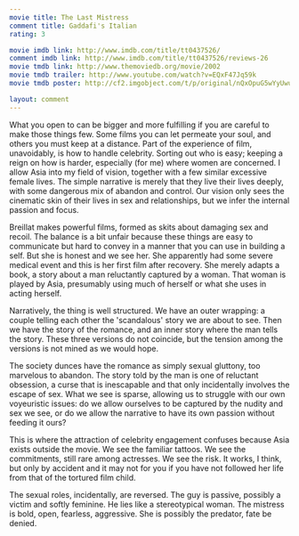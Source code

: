 ```yaml
---
movie title: The Last Mistress
comment title: Gaddafi's Italian
rating: 3

movie imdb link: http://www.imdb.com/title/tt0437526/
comment imdb link: http://www.imdb.com/title/tt0437526/reviews-26
movie tmdb link: http://www.themoviedb.org/movie/2002
movie tmdb trailer: http://www.youtube.com/watch?v=EQxF47Jq59k
movie tmdb poster: http://cf2.imgobject.com/t/p/original/nQxOpuG5wYyUwuKD1Z5KB8kvh54.jpg

layout: comment
---
```


What you open to can be bigger and more fulfilling if you are careful to make those things few. Some films you can let permeate your soul, and others you must keep at a distance. Part of the experience of film, unavoidably, is how to handle celebrity. Sorting out who is easy; keeping a reign on how is harder, especially (for me) where women are concerned. I allow Asia into my field of vision, together with a few similar excessive female lives. The simple narrative is merely that they live their lives deeply, with some dangerous mix of abandon and control. Our vision only sees the cinematic skin of their lives in sex and relationships, but we infer the internal passion and focus.

Breillat makes powerful films, formed as skits about damaging sex and recoil. The balance is a bit unfair because these things are easy to communicate but hard to convey in a manner that you can use in building a self. But she is honest and we see her. She apparently had some severe medical event and this is her first film after recovery. She merely adapts a book, a story about a man reluctantly captured by a woman. That woman is played by Asia, presumably using much of herself or what she uses in acting herself.

Narratively, the thing is well structured. We have an outer wrapping: a couple telling each other the 'scandalous' story we are about to see. Then we have the story of the romance, and an inner story where the man tells the story. These three versions do not coincide, but the tension among the versions is not mined as we would hope.

The society dunces have the romance as simply sexual gluttony, too marvelous to abandon. The story told by the man is one of reluctant obsession, a curse that is inescapable and that only incidentally involves the escape of sex. What we see is sparse, allowing us to struggle with our own voyeuristic issues: do we allow ourselves to be captured by the nudity and sex we see, or do we allow the narrative to have its own passion without feeding it ours?

This is where the attraction of celebrity engagement confuses because Asia exists outside the movie. We see the familiar tattoos. We see the commitments, still rare among actresses. We see the risk. It works, I think, but only by accident and it may not for you if you have not followed her life from that of the tortured film child.

The sexual roles, incidentally, are reversed. The guy is passive, possibly a victim and softly feminine. He lies like a stereotypical woman. The mistress is bold, open, fearless, aggressive. She is possibly the predator, fate be denied.